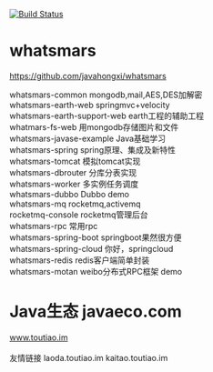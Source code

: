 [![Build Status](https://travis-ci.org/javahongxi/whatsmars.svg?branch=master)](https://travis-ci.org/javahongxi/whatsmars)
# whatsmars
https://github.com/javahongxi/whatsmars

whatsmars-common mongodb,mail,AES,DES加解密<br />
whatsmars-earth-web springmvc+velocity<br />
whatsmars-earth-support-web earth工程的辅助工程<br />
whatmars-fs-web 用mongodb存储图片和文件<br />
whatsmars-javase-example Java基础学习<br />
whatsmars-spring spring原理、集成及新特性<br />
whatsmars-tomcat 模拟tomcat实现<br />
whatsmars-dbrouter 分库分表实现<br />
whatsmars-worker 多实例任务调度<br />
whatsmars-dubbo Dubbo demo<br />
whatsmars-mq rocketmq,activemq<br />
rocketmq-console rocketmq管理后台<br />
whatsmars-rpc 常用rpc<br />
whatsmars-spring-boot springboot果然很方便<br />
whatsmars-spring-cloud 你好，springcloud<br />
whatsmars-redis redis客户端简单封装 <br />
whatsmars-motan weibo分布式RPC框架 demo <br />

# Java生态 javaeco.com
www.toutiao.im
<br /><br />
友情链接 laoda.toutiao.im kaitao.toutiao.im
